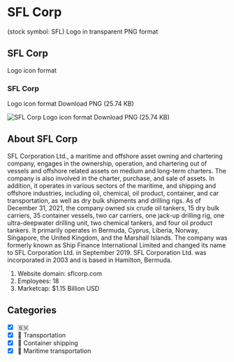 # SFL Corp
 (stock symbol: SFL) Logo in transparent PNG format

## SFL Corp
 Logo icon format

### SFL Corp
 Logo icon format Download PNG (25.74 KB)

![SFL Corp
 Logo icon format Download PNG (25.74 KB)](/img/orig/SFL-ab9fc046.png)

## About SFL Corp


SFL Corporation Ltd., a maritime and offshore asset owning and chartering company, engages in the ownership, operation, and chartering out of vessels and offshore related assets on medium and long-term charters. The company is also involved in the charter, purchase, and sale of assets. In addition, it operates in various sectors of the maritime, and shipping and offshore industries, including oil, chemical, oil product, container, and car transportation, as well as dry bulk shipments and drilling rigs. As of December 31, 2021, the company owned six crude oil tankers, 15 dry bulk carriers, 35 container vessels, two car carriers, one jack-up drilling rig, one ultra-deepwater drilling unit, two chemical tankers, and four oil product tankers. It primarily operates in Bermuda, Cyprus, Liberia, Norway, Singapore, the United Kingdom, and the Marshall Islands. The company was formerly known as Ship Finance International Limited and changed its name to SFL Corporation Ltd. in September 2019. SFL Corporation Ltd. was incorporated in 2003 and is based in Hamilton, Bermuda.

1. Website domain: sflcorp.com
2. Employees: 18
3. Marketcap: $1.15 Billion USD


## Categories
- [x] 🇧🇲
- [x] 🚚 Transportation
- [x] 🚢 Container shipping
- [x] 🚢 Maritime transportation
